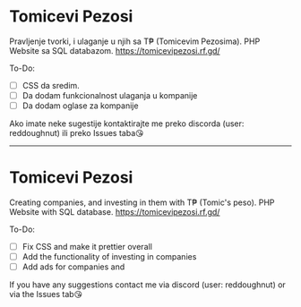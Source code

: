 # Tomicevi Pezosi
Pravljenje tvorki, i ulaganje u njih sa T₱ (Tomicevim Pezosima).
PHP Website sa SQL databazom.
https://tomicevipezosi.rf.gd/

To-Do:
- [ ] CSS da sredim.
- [ ] Da dodam funkcionalnost ulaganja u kompanije
- [ ] Da dodam oglase za kompanije

Ako imate neke sugestije kontaktirajte me preko discorda (user: reddoughnut) ili preko Issues taba😘

--------------------------------------------------------------------------------------------------

# Tomicevi Pezosi
Creating companies, and investing in them with T₱ (Tomic's peso).
PHP Website with SQL database.
https://tomicevipezosi.rf.gd/

To-Do:
- [ ] Fix CSS and make it prettier overall
- [ ] Add the functionality of investing in companies
- [ ] Add ads for companies and

If you have any suggestions contact me via discord (user: reddoughnut) or via the Issues tab😘 
